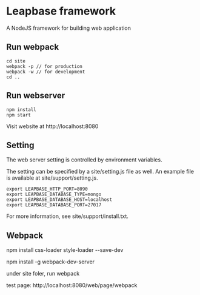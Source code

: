 Leapbase framework
==================

A NodeJS framework for building web application

Run webpack
-----------

```
cd site
webpack -p // for production
webpack -w // for development
cd ..
```

Run webserver
-------------

```
npm install 
npm start
```

Visit website at  http://localhost:8080


Setting
-------

The web server setting is controlled by environment variables.

The setting can be specified by a site/setting.js file as well.
An example file is available at site/support/setting.js.

```
export LEAPBASE_HTTP_PORT=8090
export LEAPBASE_DATABASE_TYPE=mongo
export LEAPBASE_DATABASE_HOST=localhost
export LEAPBASE_DATABASE_PORT=27017
```

For more information, see site/support/install.txt.


Webpack
-------

npm install css-loader style-loader --save-dev

npm install -g webpack-dev-server

under site foler, run webpack

test page: http://localhost:8080/web/page/webpack

